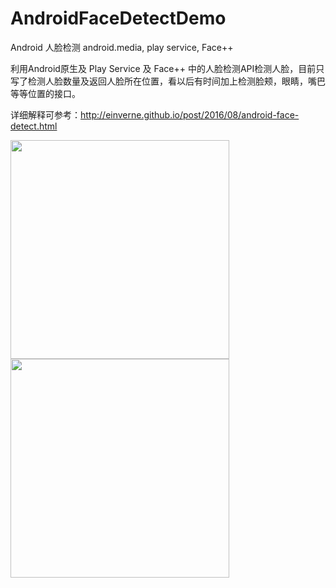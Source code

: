 # AndroidFaceDetectDemo
Android 人脸检测 android.media, play service, Face++

利用Android原生及 Play Service 及 Face++ 中的人脸检测API检测人脸，目前只写了检测人脸数量及返回人脸所在位置，看以后有时间加上检测脸颊，眼睛，嘴巴等等位置的接口。

详细解释可参考：<http://einverne.github.io/post/2016/08/android-face-detect.html>

<img src="https://lh4.googleusercontent.com/-zNsRgSMnO10/V6899VHy_BI/AAAAAAABA94/nejE8EBBYn0Q8Zx_Xbx_tIZFjT1SSY5YwCL0B/w506-h900-no/Screenshot_20160813-233236.png" width="350" />
<img src="https://lh4.googleusercontent.com/-b2xwMmkue54/V6899QoTCzI/AAAAAAABA94/qs11ZhIW2E0PUjY6AoHRS92QpFmFNOqrQCL0B/w506-h900-no/Screenshot_20160807-214743.png" width="350" />